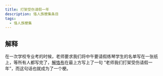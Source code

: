 ```yaml
---
title: 打架受伤请假一年
description: 恪人族梗集条目
tags:
  - 恪人族梗集
---
```


## 解释

在一次学校专业考的时候，老师要求我们将中午要请假练琴学生的名单写在一张纸上，等所有人都写完了，[解恪布](../解恪布)在最上方写上了一句 “老师我们打架受伤请假一年”，而这句话也就成为了一个梗。
